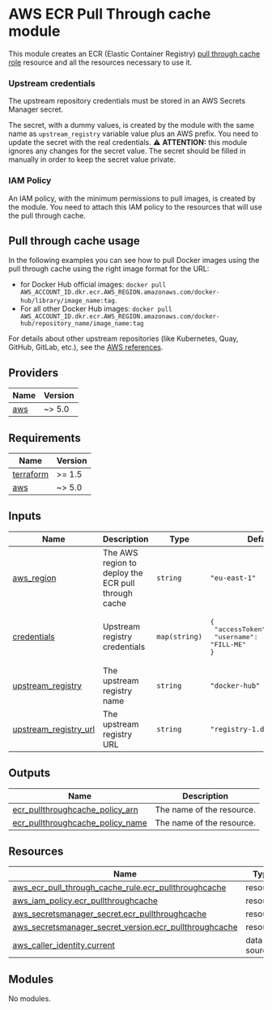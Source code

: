 # AWS ECR Pull Through cache module

This module creates an ECR (Elastic Container Registry) [pull through cache role](https://docs.aws.amazon.com/AmazonECR/latest/userguide/pull-through-cache-creating-rule.html) resource and all the resources necessary to use it.
### Upstream credentials

The upstream repository credentials must be stored in an AWS Secrets Manager secret.

The secret, with a dummy values, is created by the module with the same name as `upstream_registry` variable value plus an AWS prefix. You need to update the secret with the real credentials. :warning: **ATTENTION:** this module ignores any changes for the secret value. The secret should be filled in manually in order to keep the secret value private.
### IAM Policy

An IAM policy, with the minimum permissions to pull images, is created by the module. You need to attach this IAM policy to the resources that will use the pull through cache.
## Pull through cache usage

In the following examples you can see how to pull Docker images using the pull through cache using the right image format for the URL:

- for Docker Hub official images: `docker pull AWS_ACCOUNT_ID.dkr.ecr.AWS_REGION.amazonaws.com/docker-hub/library/image_name:tag`.
- For all other Docker Hub images: `docker pull AWS_ACCOUNT_ID.dkr.ecr.AWS_REGION.amazonaws.com/docker-hub/repository_name/image_name:tag`

For details about other upstream repositories (like Kubernetes, Quay, GitHub, GitLab, etc.), see the [AWS references](https://docs.aws.amazon.com/AmazonECR/latest/userguide/pull-through-cache-working-pulling.html).


<!-- BEGIN_TF_DOCS -->
## Providers

| Name | Version |
|------|---------|
| <a name="provider_aws"></a> [aws](#provider\_aws) | ~> 5.0 |

## Requirements

| Name | Version |
|------|---------|
| <a name="requirement_terraform"></a> [terraform](#requirement\_terraform) | >= 1.5 |
| <a name="requirement_aws"></a> [aws](#requirement\_aws) | ~> 5.0 |

## Inputs

| Name | Description | Type | Default | Required |
|------|-------------|------|---------|:--------:|
| <a name="input_aws_region"></a> [aws\_region](#input\_aws\_region) | The AWS region to deploy the ECR pull through cache | `string` | `"eu-east-1"` | no |
| <a name="input_credentials"></a> [credentials](#input\_credentials) | Upstream registry credentials | `map(string)` | <pre>{<br/>  "accessToken": "FILL-ME",<br/>  "username": "FILL-ME"<br/>}</pre> | no |
| <a name="input_upstream_registry"></a> [upstream\_registry](#input\_upstream\_registry) | The upstream registry name | `string` | `"docker-hub"` | no |
| <a name="input_upstream_registry_url"></a> [upstream\_registry\_url](#input\_upstream\_registry\_url) | The upstream registry URL | `string` | `"registry-1.docker.io"` | no |

## Outputs

| Name | Description |
|------|-------------|
| <a name="output_ecr_pullthroughcache_policy_arn"></a> [ecr\_pullthroughcache\_policy\_arn](#output\_ecr\_pullthroughcache\_policy\_arn) | The name of the resource. |
| <a name="output_ecr_pullthroughcache_policy_name"></a> [ecr\_pullthroughcache\_policy\_name](#output\_ecr\_pullthroughcache\_policy\_name) | The name of the resource. |

## Resources

| Name | Type |
|------|------|
| [aws_ecr_pull_through_cache_rule.ecr_pullthroughcache](https://registry.terraform.io/providers/hashicorp/aws/latest/docs/resources/ecr_pull_through_cache_rule) | resource |
| [aws_iam_policy.ecr_pullthroughcache](https://registry.terraform.io/providers/hashicorp/aws/latest/docs/resources/iam_policy) | resource |
| [aws_secretsmanager_secret.ecr_pullthroughcache](https://registry.terraform.io/providers/hashicorp/aws/latest/docs/resources/secretsmanager_secret) | resource |
| [aws_secretsmanager_secret_version.ecr_pullthroughcache](https://registry.terraform.io/providers/hashicorp/aws/latest/docs/resources/secretsmanager_secret_version) | resource |
| [aws_caller_identity.current](https://registry.terraform.io/providers/hashicorp/aws/latest/docs/data-sources/caller_identity) | data source |

## Modules

No modules.

<!-- END_TF_DOCS -->
